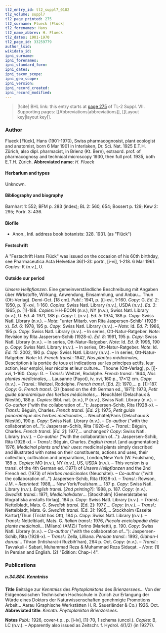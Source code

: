 ```yaml
---
tl2_entry_id: tl2_suppl7_0182
tl2_volume: suppl7
tl2_page_printed: 275
tl2_surname: Flueck [Flück]
tl2_forenames: Hans
tl2_name_abbrev: H. Flueck
tl2_dates: 1901-1970
tl2_page_id: 33259779
author_lsid: 
wikidata_id: 
ipni_surname: 
ipni_forenames: 
ipni_standard_form: 
ipni_dates: 
ipni_taxon_scope: 
ipni_geo_scope: 
ipni_version: 
ipni_record_created: 
ipni_record_modified:
---
```



> [!cite] BHL link: this entry starts at [page 275](https://www.biodiversitylibrary.org/page/33259779) of TL-2 Suppl. VII.
> Supporting pages: [[Abbreviations|abbreviations]], [[Layout key|layout key]].

### Author

Flueck \[Flück\], Hans (1901-1970), Swiss pharmacognosist, plant ecologist and anatomist, born 6 Mar 1901 in Interlaken, Dr. Sci. Nat. 1925 E.T.H. Zürich, also dipl. pharmacist, in Brienz (Kt. Bern), extraord. prof. of pharmacognosy and technical microscopy 1930, then full prof. 1935, both E.T.H. Zürich. 
**Abbreviated name**: *H. Flueck*

#### Herbarium and types

Unknown.

#### Bibliography and biography

Barnhart 1: 552; BFM p. 283 (index); BL 2: 560, 654; Bossert p. 129; Kew 2: 295; Portr. 3: 436.

#### Biofile

- Anon., Intl. address book botanists: 328. 1931. (as "Flück")

#### Festschrift

A "Festschrift Hans Flück" was issued on the occasion of his 60th birthday, see Pharmaceutica Acta Helvetiae 36(1-3): portr., \[i-vi\], 1-218. 6 Mar 1961. *Copies*: K (n.v.), U.

#### Outside our period

*Unsere Heilpflanzen*. Eine gemeinverständliche Beschreibung mit Angaben über Wirkstoffe, Wirkung, Anwendung, Einsammlung, und Anbau... Thun (Ott-Verlag). Demi-Oct. \[18 cm\].
*Publ*.: 1941, p. \[i\]-xvi, 1-160. *Copy*: G.
*Ed. 2*: 1950, p. \[i\]-xvi, 1-160. *Copies*: Swiss Natl. Library (n.v.), USDA (n.v.). *Ed. 3*: 1965, p. \[1\]-188. *Copies*: HH-ECON (n.v.), NY (n.v.), Swiss Natl. Library (n.v.), U. *Ed. 4*: 1971, 188 p. *Copy*: L (n.v.).
*Ed. 5*: 1974, 188 p. *Copy*: Swiss Natl. Library (n.v.). – *Note*: "unter Mitarb. von Rita Jaspersen-Schib" (1928-x).
*Ed. 6*: 1978, 195 p. *Copy*: Swiss Natl. Library (n.v.). – *Note*: Id. *Ed. 7*: 1986, 195 p. *Copy*: Swiss Natl. Library (n.v.). – In series, Ott-Natur-Ratgeber. *Note*: Revision by Rita Jaspersen-Schib (1928-x).
*Ed. 8*: 1991, 195 p. *Copy*: Swiss Natl. Library (n.v.). – In series, Ott-Natur-Ratgeber. *Note*: Id.
*Ed. 9*: 1995, 190 p. *Copy*: Swiss Natl. Library (n.v.). – In series, Ott-Natur-Ratgeber. *Note*: Id.
*Ed. 10*: 2002, 190 p. *Copy*: Swiss Natl. Library (n.v.). – In series, Ott-Natur-Ratgeber. *Note*: Id.
*French transl*.: 1942, *Nos plantes médicinales*, Description à la portée de tous et indications sur les principes actifs, leur action, leur emploi, leur récolte et leur culture... Thoune (Ott-Verlag), p. \[i\]-xvi, 1-160. *Copy*: G. – *Transl*.: Weitzel, Rodolphe. *French transl*.: 1944, *Nos plantes médicinales*,... Lausanne (Payot), iv, xvi, 160 p., 17×12 cm. *Copy*: (n.v.). – *Transl*.: Weitzel, Rodolphe.
*French transl*. \[*Ed. 2*\]: 1970,... p. \[1\]-187. *Copy*: G. *French transl*. (2) \[based on the 4th German ed., 1971\]: 1973, *Petit guide panoramique des herbes médicinales*,... Neuchâtel (Delachaux & Niestlé), 188 p. *Copies*: Bibl. nat. (n.v.), P (n.v.), Swiss Natl. Library (n.v.). – *Co-author* ("with the collaboration of..."): Jaspersen-Schib, Rita (1928-x). – *Transl*.: Béguin, Charles.
*French transl*. \[*Ed. 2*\]: 1975, *Petit guide panoramique des herbes médicinales*,... Neuchâtel/Paris (Delachaux & Niestlé), 190 p. *Copy*: Swiss Natl. Library (n.v.). – *Co-author* ("with the collaboration of..."): Jaspersen-Schib, Rita (1928-x). – *Transl*.: Béguin, Charles.
*French transl*. \[*Ed. 3*\]: 1977,... unchanged? *Copy*: Swiss Natl. Library (n.v.). – *Co-author* ("with the collaboration of..."): Jaspersen-Schib, Rita (1928-x). – *Transl*.: Béguin, Charles.
*English transl*. \[and augmentation\]: 1976, *Medicinal plants and their uses*: medicinal plants simply described and illustrated with notes on their constituents, actions and uses, their collection, cultivation and preparations, London/New York (W. Foulsham), 188 p. *Copies*: MO (n.v.), NY (n.v.), US, USDA (n.v.). – This version is a transl. of the 4th German ed. (1971) of *Unsere Heilpflanzen* and the 2nd French ed. (1973) of *Herbes medicinales* (Neuchâtel). – *Co-author* ("with the collaboration of...") Jaspersen-Schib, Rita (1928-x). – *Transl*.: Rowson, J.M. – *Reprinted*: 1988,... New York/Foulsham,... 187 p. *Copy*: Swiss Natl. Library (n.v.).
*English transl*. \[*2nd printing*?\]: 1988, p. 187. *Copy*: (n.v.). *Swedish transl*.: 1971, *Medicinalväxter*... \[Stockholm\] (Generalstabens litografiska anstalts förlag), 184 p. *Copy*: Swiss Natl. Library (n.v.). – *Transl*.: Nettelbladt, Mats. G. *Swedish transl*. \[Ed. 2\]: 1977,... *Copy*: (n.v.). – *Transl*.: Nettelbladt, Mats. G. *Swedish transl*. \[Ed. 3\]: 1985,... Stockholm (Esselte Kartor)/Thun (Trickt hos Ott), 184 p. *Copy*: Swiss Natl. Library (n.v.). – *Transl*.: Nettelbladt, Mats. G. *Italian transl*.: 1976, *Piccola enciclopedia delle piante medicinali*... \[Milano\] (AMZ)/ Torino (Marietti), p. 190. *Copy*: Swiss Natl. Library (n.v.). – *Co-author* ("with the collaboration of..."): Jaspersen-Schib, Rita (1928-x). – *Transl*.: Zella, Lilliana. *Persian transl*.: 1992, *Giahan-I daruai*... Tihran (Intisharat-i Ruzbih'han), 264 p. Oct. *Copy*: (n.v.). – *Transl*.: Tavvakuli-i Sabari, Muhammad Reza & Muhammad Reza Sidaqat. – *Note*: (1) In Persian and English. (2) "Edition: Chap-i 4".

### Publications

##### n.34.884. Kenntniss

**Title**
Beiträge zur *Kenntniss* des *Phytoplanktons* des *Brienzersees*... Von der Eidgenössischen Technischen Hochschule in Zürich zur Erlangung der Würde eines Doktors der Naturwissenschaften genehmigte Promotions Arbeit... Aarau (Graphische Werkstätten H. R. Sauerländer & Co.) 1926. Oct.
**Abbreviated title**: *Kenntn. Phytoplankton Brienzersees*.

**Notes**
*Publ*.: 1926, cover-t.p., p. \[i-iv\], \[1\]-70, 1 schema (uncol.). *Copies*: B, LC (n.v.). – Apparently also issued as Zeitschr. f. Hydrol. 4(1/2) (in 1927?).

